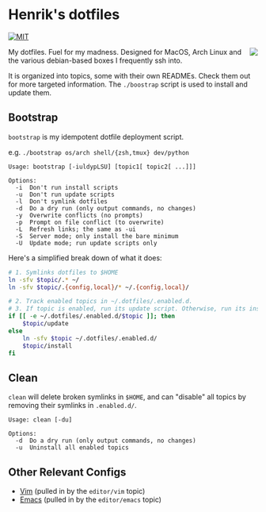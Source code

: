 # Henrik's dotfiles
[![MIT](https://img.shields.io/badge/license-MIT-green.svg)](./LICENSE)

<img src="http://i.giphy.com/ZHlGzvZb130nm.gif" align="right" />

My dotfiles. Fuel for my madness. Designed for MacOS, Arch Linux and the various
debian-based boxes I frequently ssh into.

It is organized into topics, some with their own READMEs. Check them out for more
targeted information. The `./boostrap` script is used to install and update them.

## Bootstrap

`bootstrap` is my idempotent dotfile deployment script.

e.g. `./bootstrap os/arch shell/{zsh,tmux} dev/python`

```
Usage: bootstrap [-iuldypLSU] [topic1[ topic2[ ...]]]

Options:
  -i  Don't run install scripts
  -u  Don't run update scripts
  -l  Don't symlink dotfiles
  -d  Do a dry run (only output commands, no changes)
  -y  Overwrite conflicts (no prompts)
  -p  Prompt on file conflict (to overwrite)
  -L  Refresh links; the same as -ui
  -S  Server mode; only install the bare minimum
  -U  Update mode; run update scripts only
```

Here's a simplified break down of what it does:

```bash
# 1. Symlinks dotfiles to $HOME
ln -sfv $topic/.* ~/
ln -sfv $topic/.{config,local}/* ~/.{config,local}/

# 2. Track enabled topics in ~/.dotfiles/.enabled.d.
# 3. If topic is enabled, run its update script. Otherwise, run its install script
if [[ -e ~/.dotfiles/.enabled.d/$topic ]]; then
    $topic/update
else
    ln -sfv $topic ~/.dotfiles/.enabled.d/
    $topic/install
fi
```

## Clean

`clean` will delete broken symlinks in `$HOME`, and can "disable" all topics by removing
their symlinks in `.enabled.d/`.

```
Usage: clean [-du]

Options:
  -d  Do a dry run (only output commands, no changes)
  -u  Uninstall all enabled topics
```

## Other Relevant Configs

+ [Vim](https://github.com/hlissner/.vim) (pulled in by the `editor/vim` topic)
+ [Emacs](https://github.com/hlissner/.emacs.d) (pulled in by the `editor/emacs` topic)
